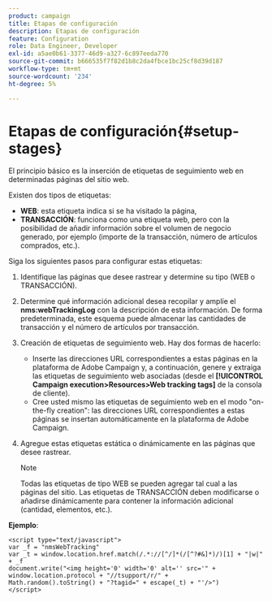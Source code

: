 ```yaml
---
product: campaign
title: Etapas de configuración
description: Etapas de configuración
feature: Configuration
role: Data Engineer, Developer
exl-id: a5ae0b61-3377-46d9-a327-6c897eeda770
source-git-commit: b666535f7f82d1b8c2da4fbce1bc25cf8d39d187
workflow-type: tm+mt
source-wordcount: '234'
ht-degree: 5%

---
```


# Etapas de configuración{#setup-stages}

El principio básico es la inserción de etiquetas de seguimiento web en determinadas páginas del sitio web.

Existen dos tipos de etiquetas:

* **WEB**: esta etiqueta indica si se ha visitado la página,
* **TRANSACCIÓN**: funciona como una etiqueta web, pero con la posibilidad de añadir información sobre el volumen de negocio generado, por ejemplo (importe de la transacción, número de artículos comprados, etc.).

Siga los siguientes pasos para configurar estas etiquetas:

1. Identifique las páginas que desee rastrear y determine su tipo (WEB o TRANSACCIÓN).
1. Determine qué información adicional desea recopilar y amplíe el **nms:webTrackingLog** con la descripción de esta información. De forma predeterminada, este esquema puede almacenar las cantidades de transacción y el número de artículos por transacción.
1. Creación de etiquetas de seguimiento web. Hay dos formas de hacerlo:

   * Inserte las direcciones URL correspondientes a estas páginas en la plataforma de Adobe Campaign y, a continuación, genere y extraiga las etiquetas de seguimiento web asociadas (desde el **[!UICONTROL Campaign execution>Resources>Web tracking tags]** de la consola de cliente).
   * Cree usted mismo las etiquetas de seguimiento web en el modo &quot;on-the-fly creation&quot;: las direcciones URL correspondientes a estas páginas se insertan automáticamente en la plataforma de Adobe Campaign.

1. Agregue estas etiquetas estática o dinámicamente en las páginas que desee rastrear.

   >[!NOTE]
   >
   >Todas las etiquetas de tipo WEB se pueden agregar tal cual a las páginas del sitio. Las etiquetas de TRANSACCIÓN deben modificarse o añadirse dinámicamente para contener la información adicional (cantidad, elementos, etc.).

**Ejemplo**:

```
<script type="text/javascript">
var _f = "nmsWebTracking"
var _t = window.location.href.match(/.*://[^/]*(/[^?#&]*)/)[1] + "|w|" + _f
document.write("<img height='0' width='0' alt='' src='" +
window.location.protocol + "//tsupport/r/" +
Math.random().toString() + "?tagid=" + escape(_t) + "'/>")
</script>
```
